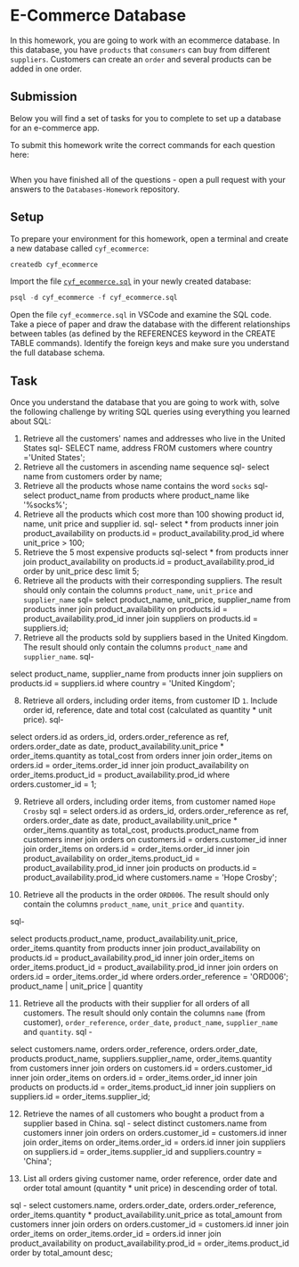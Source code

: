 # E-Commerce Database

In this homework, you are going to work with an ecommerce database. In this database, you have `products` that `consumers` can buy from different `suppliers`. Customers can create an `order` and several products can be added in one order.

## Submission

Below you will find a set of tasks for you to complete to set up a database for an e-commerce app.

To submit this homework write the correct commands for each question here:
```sql


```

When you have finished all of the questions - open a pull request with your answers to the `Databases-Homework` repository.

## Setup

To prepare your environment for this homework, open a terminal and create a new database called `cyf_ecommerce`:

```sql
createdb cyf_ecommerce
```

Import the file [`cyf_ecommerce.sql`](./cyf_ecommerce.sql) in your newly created database:

```sql
psql -d cyf_ecommerce -f cyf_ecommerce.sql
```

Open the file `cyf_ecommerce.sql` in VSCode and examine the SQL code. Take a piece of paper and draw the database with the different relationships between tables (as defined by the REFERENCES keyword in the CREATE TABLE commands). Identify the foreign keys and make sure you understand the full database schema.

## Task

Once you understand the database that you are going to work with, solve the following challenge by writing SQL queries using everything you learned about SQL:

1. Retrieve all the customers' names and addresses who live in the United States
sql-  SELECT name, address FROM customers where country ='United States';
2. Retrieve all the customers in ascending name sequence
sql- select name from customers order by name;
3. Retrieve all the products whose name contains the word `socks`
sql- select product_name from products where product_name like '%socks%';
4. Retrieve all the products which cost more than 100 showing product id, name, unit price and supplier id.
sql- select * from products inner join product_availability on products.id = product_availability.prod_id where unit_price > 100;
5. Retrieve the 5 most expensive products
sql-select * from products inner join product_availability on products.id = product_availability.prod_id order by unit_price desc limit 5;
6. Retrieve all the products with their corresponding suppliers. The result should only contain the columns `product_name`, `unit_price` and `supplier_name`
sql= select product_name, unit_price, supplier_name from products  inner join product_availability on products.id = product_availability.prod_id inner join suppliers on products.id = suppliers.id;
7. Retrieve all the products sold by suppliers based in the United Kingdom. The result should only contain the columns `product_name` and `supplier_name`.
sql-

select product_name, supplier_name from products inner join suppliers on products.id = suppliers.id where country = 'United Kingdom';



8. Retrieve all orders, including order items, from customer ID `1`. Include order id, reference, date and total cost (calculated as quantity * unit price).
sql-


select orders.id as orders_id, orders.order_reference as ref, orders.order_date as date, product_availability.unit_price * order_items.quantity as total_cost from orders inner join order_items on orders.id = order_items.order_id inner join product_availability on order_items.product_id = product_availability.prod_id where orders.customer_id = 1;



9. Retrieve all orders, including order items, from customer named `Hope Crosby`
sql =
select orders.id as orders_id, orders.order_reference as ref, orders.order_date as date, product_availability.unit_price * order_items.quantity as total_cost, products.product_name from customers inner join orders on customers.id = orders.customer_id inner join order_items on orders.id = order_items.order_id inner join product_availability on order_items.product_id = product_availability.prod_id inner join products on products.id = product_availability.prod_id where customers.name = 'Hope Crosby';





10. Retrieve all the products in the order `ORD006`. The result should only contain the columns `product_name`, `unit_price` and `quantity`.

sql- 

select products.product_name, product_availability.unit_price, order_items.quantity from products inner join product_availability on products.id = product_availability.prod_id inner join order_items on order_items.product_id = product_availability.prod_id inner join orders on orders.id = order_items.order_id where orders.order_reference = 'ORD006';
   product_name   | unit_price | quantity


11. Retrieve all the products with their supplier for all orders of all customers. The result should only contain the columns `name` (from customer), `order_reference`, `order_date`, `product_name`, `supplier_name` and `quantity`.
sql -

 select customers.name, orders.order_reference, orders.order_date, products.product_name, suppliers.supplier_name, order_items.quantity from customers inner join orders on customers.id = orders.customer_id inner join order_items on orders.id = order_items.order_id inner join products on products.id = order_items.product_id inner join suppliers on suppliers.id = order_items.supplier_id;





12. Retrieve the names of all customers who bought a product from a supplier based in China.
sql -
select distinct customers.name from customers inner join orders on orders.customer_id = customers.id inner join order_items on order_items.order_id = orders.id inner join suppliers on suppliers.id = order_items.supplier_id and suppliers.country = 'China';





13. List all orders giving customer name, order reference, order date and order total amount (quantity * unit price) in descending order of total.

sql -
select customers.name, orders.order_date, orders.order_reference,  order_items.quantity * product_availability.unit_price as total_amount from customers inner join orders on orders.customer_id = customers.id inner join order_items on order_items.order_id = orders.id inner join  product_availability on product_availability.prod_id  = order_items.product_id order by total_amount desc;

